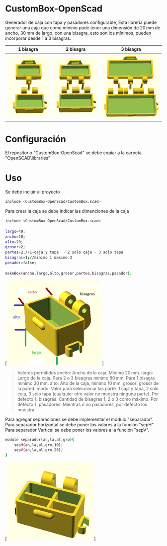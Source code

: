 # CustomBox-OpenScad

Generador de caja con tapa y pasadores configurable, Esta librería puede generar una caja que como mínimo pude tener una dimensión de 20 mm de ancho, 30 mm de largo, con una bisagra, esto son los mínimos, pueden incorporar desde 1 a 3 bisagras.

| 1  bisagra | 2 bisagra | 3 bisagra |
| ------ | ------ | ------ |
| ![plot](imagenes/Bisagra1.png) | ![plot](imagenes/Bisagra2.png) | ![plot](imagenes/Bisagra3.png) |


# Configuración

El repositorio "CustomBox-OpenScad" se debe copiar a la carpeta "OpenSCAD\libraries"

# Uso

Se debe incluir al proyecto

```sh
include <CustomBox-OpenScad/CustomBox.scad>
```

Para crear la caja se debe indicar las dimenciones de la caja

```sh
include <CustomBox-OpenScad/CustomBox.scad>

largo=40;
ancho=20;
alto=20;
grosor=2;
partes=2;//1-caja y tapa  - 2 solo caja - 3 solo tapa
bisagras=1;//minimo 1 maximo 3
pasador=false;

makeBox(ancho,largo,alto,grosor,partes,bisagras,pasador);
```

[![N|Solid](imagenes/Caja.png)]

> Valores permitidos
>   ancho: Ancho de la caja. Mínimo 20 mm.
>   largo: Largo de la caja. Para 2 o 3 bisagras mínimo 80 mm. Para 1 bisagra mínimo 30 mm.
>   alto: Alto de la caja, mínimo 10 mm.
>   grosor: grosor de la pared.
>   modo: Valor para seleccionar las parte. 1 caja y tapa, 2 solo caja, 3 solo tapa (cualquier otro valor no muestra ninguna parte). Por defecto 1.
>   bisagras: Cantidad de bisagras 1, 2 o 3 como máximo. Por defecto 1.
>   pasadores: Mientras o no pasadores, por defecto los muestra.

Para agregar separaciones se debe implementar el módulo "separador".
Para separador horizontal se debe poner los valores a la función "sepH".
Para separador Vertical se debe poner los valores a la función "sepV".

```sh
module separador(an,la,al,gro){
    sepH(an,la,al,gro,10);
    sepV(an,la,al,gro,20);
}
```

[![N|Solid](imagenes/CajaSeparador.png)]